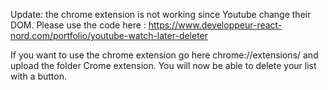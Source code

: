 Update: the chrome extension is not working since Youtube change their DOM. Please use the code here : https://www.developpeur-react-nord.com/portfolio/youtube-watch-later-deleter


If you want to use the chrome extension go here chrome://extensions/ and upload the folder Crome extension. You will now be able to delete your list with a button.


